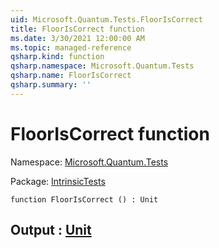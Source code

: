 ```yaml
---
uid: Microsoft.Quantum.Tests.FloorIsCorrect
title: FloorIsCorrect function
ms.date: 3/30/2021 12:00:00 AM
ms.topic: managed-reference
qsharp.kind: function
qsharp.namespace: Microsoft.Quantum.Tests
qsharp.name: FloorIsCorrect
qsharp.summary: ''
---
```


# FloorIsCorrect function

Namespace: [Microsoft.Quantum.Tests](xref:Microsoft.Quantum.Tests)

Package: [IntrinsicTests](https://nuget.org/packages/IntrinsicTests)




```qsharp
function FloorIsCorrect () : Unit
```


## Output : [Unit](xref:microsoft.quantum.lang-ref.unit)


